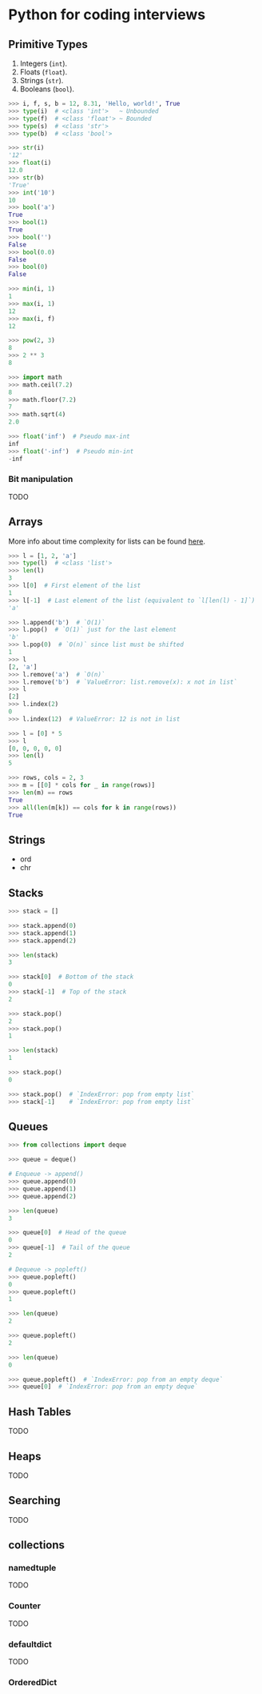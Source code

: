# Python for coding interviews


## Primitive Types
1. Integers (`int`).
1. Floats (`float`).
1. Strings (`str`).
1. Booleans (`bool`).

```python
>>> i, f, s, b = 12, 8.31, 'Hello, world!', True
>>> type(i)  # <class 'int'>   ~ Unbounded
>>> type(f)  # <class 'float'> ~ Bounded
>>> type(s)  # <class 'str'>
>>> type(b)  # <class 'bool'>

>>> str(i)
'12'
>>> float(i)
12.0
>>> str(b)
'True'
>>> int('10')
10
>>> bool('a')
True
>>> bool(1)
True
>>> bool('')
False
>>> bool(0.0)
False
>>> bool(0)
False

>>> min(i, 1)
1
>>> max(i, 1)
12
>>> max(i, f)
12

>>> pow(2, 3)
8
>>> 2 ** 3
8

>>> import math
>>> math.ceil(7.2)
8
>>> math.floor(7.2)
7
>>> math.sqrt(4)
2.0

>>> float('inf')  # Pseudo max-int
inf
>>> float('-inf')  # Pseudo min-int
-inf
```


### Bit manipulation
TODO


## Arrays
More info about time complexity for lists can be found [here][python-time-complexity].
```python
>>> l = [1, 2, 'a']
>>> type(l)  # <class 'list'>
>>> len(l)
3
>>> l[0]  # First element of the list
1
>>> l[-1]  # Last element of the list (equivalent to `l[len(l) - 1]`)
'a'

>>> l.append('b')  # `O(1)`
>>> l.pop()  # `O(1)` just for the last element
'b'
>>> l.pop(0)  # `O(n)` since list must be shifted
1
>>> l
[2, 'a']
>>> l.remove('a')  # `O(n)`
>>> l.remove('b')  # `ValueError: list.remove(x): x not in list`
>>> l
[2]
>>> l.index(2)
0
>>> l.index(12)  # ValueError: 12 is not in list

>>> l = [0] * 5
>>> l
[0, 0, 0, 0, 0]
>>> len(l)
5

>>> rows, cols = 2, 3
>>> m = [[0] * cols for _ in range(rows)]
>>> len(m) == rows
True
>>> all(len(m[k]) == cols for k in range(rows))
True
```


## Strings
- ord
- chr


## Stacks
```python
>>> stack = []

>>> stack.append(0)
>>> stack.append(1)
>>> stack.append(2)

>>> len(stack)
3

>>> stack[0]  # Bottom of the stack
0
>>> stack[-1]  # Top of the stack
2

>>> stack.pop()
2
>>> stack.pop()
1

>>> len(stack)
1

>>> stack.pop()
0

>>> stack.pop()  # `IndexError: pop from empty list`
>>> stack[-1]    # `IndexError: pop from empty list`
```


## Queues
```python
>>> from collections import deque

>>> queue = deque()

# Enqueue -> append()
>>> queue.append(0)
>>> queue.append(1)
>>> queue.append(2)

>>> len(queue)
3

>>> queue[0]  # Head of the queue
0
>>> queue[-1]  # Tail of the queue
2

# Dequeue -> popleft()
>>> queue.popleft()
0
>>> queue.popleft()
1

>>> len(queue)
2

>>> queue.popleft()
2

>>> len(queue)
0

>>> queue.popleft()  # `IndexError: pop from an empty deque`
>>> queue[0]  # `IndexError: pop from an empty deque`
```


## Hash Tables
TODO


## Heaps
TODO


## Searching
TODO


## collections


### namedtuple
TODO


### Counter
TODO


### defaultdict
TODO


### OrderedDict



[python-time-complexity]: https://wiki.python.org/moin/TimeComplexity
